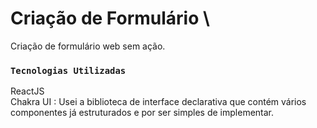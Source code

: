 # Criação de Formulário \
Criação de formulário web sem ação.

### `Tecnologias Utilizadas`
ReactJS \
Chakra UI : Usei a biblioteca de interface declarativa que contém vários componentes já estruturados e por ser simples de implementar.
